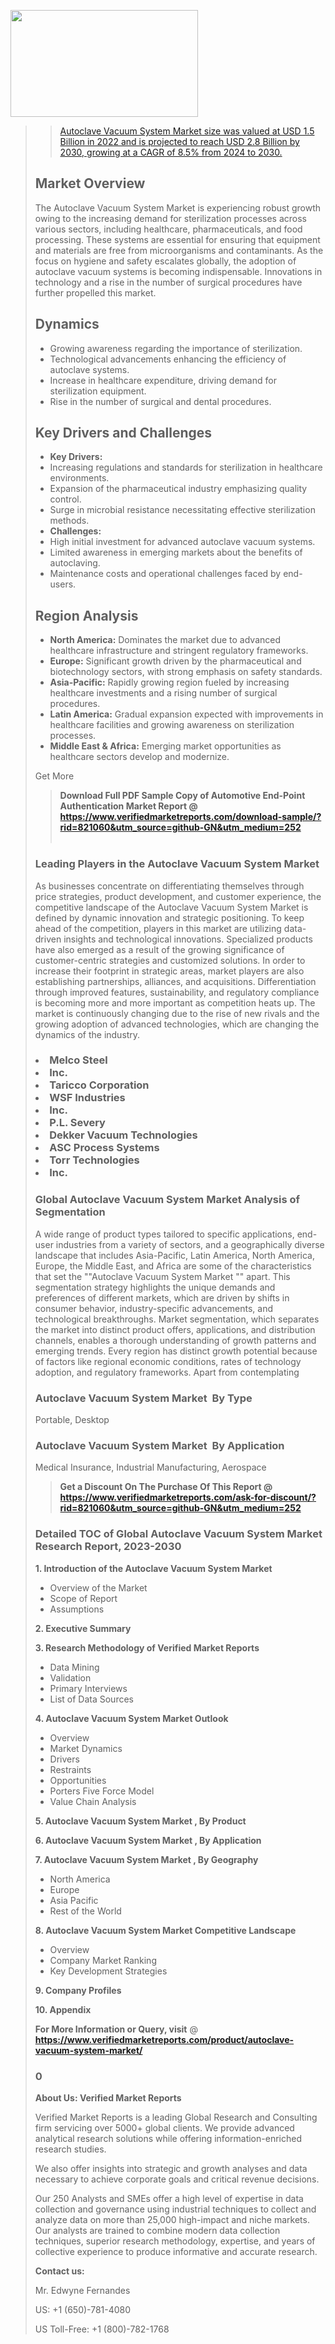 <img src="https://ffe5etoiles.com/wp-content/uploads/2024/12/MST1-300x171.png" alt="" width="300" height="171" class="alignnone size-medium wp-image-20088" /><blockquote id="" class=""><a href="https://www.verifiedmarketreports.com/download-sample/?rid=870216&utm_source=github-GN&utm_medium=252" target="_blank"><blockquote id="" class=""><a href="https://www.verifiedmarketreports.com/download-sample/?rid=821060&utm_source=github-GN&utm_medium=252" target="_blank">Autoclave Vacuum System Market size was valued at USD 1.5 Billion in 2022 and is projected to reach USD 2.8 Billion by 2030, growing at a CAGR of 8.5% from 2024 to 2030.</a></blockquote><p><h2>Market Overview</h2><p>The Autoclave Vacuum System Market is experiencing robust growth owing to the increasing demand for sterilization processes across various sectors, including healthcare, pharmaceuticals, and food processing. These systems are essential for ensuring that equipment and materials are free from microorganisms and contaminants. As the focus on hygiene and safety escalates globally, the adoption of autoclave vacuum systems is becoming indispensable. Innovations in technology and a rise in the number of surgical procedures have further propelled this market. </p><h2>Dynamics</h2><ul> <li>Growing awareness regarding the importance of sterilization.</li> <li>Technological advancements enhancing the efficiency of autoclave systems.</li> <li>Increase in healthcare expenditure, driving demand for sterilization equipment.</li> <li>Rise in the number of surgical and dental procedures.</li></ul><h2>Key Drivers and Challenges</h2><ul> <li><strong>Key Drivers:</strong></li> <li>Increasing regulations and standards for sterilization in healthcare environments.</li> <li>Expansion of the pharmaceutical industry emphasizing quality control.</li> <li>Surge in microbial resistance necessitating effective sterilization methods.</li> <li><strong>Challenges:</strong></li> <li>High initial investment for advanced autoclave vacuum systems.</li> <li>Limited awareness in emerging markets about the benefits of autoclaving.</li> <li>Maintenance costs and operational challenges faced by end-users.</li></ul><h2>Region Analysis</h2><ul> <li><strong>North America:</strong> Dominates the market due to advanced healthcare infrastructure and stringent regulatory frameworks.</li> <li><strong>Europe:</strong> Significant growth driven by the pharmaceutical and biotechnology sectors, with strong emphasis on safety standards.</li> <li><strong>Asia-Pacific:</strong> Rapidly growing region fueled by increasing healthcare investments and a rising number of surgical procedures.</li> <li><strong>Latin America:</strong> Gradual expansion expected with improvements in healthcare facilities and growing awareness on sterilization processes.</li> <li><strong>Middle East & Africa:</strong> Emerging market opportunities as healthcare sectors develop and modernize.</li></ul><p>Get More</p></p><blockquote id="" class=""><strong>Download Full PDF Sample Copy of Automotive End-Point Authentication Market Report @ <a href="https://www.verifiedmarketreports.com/download-sample/?rid=821060&utm_source=github-GN&utm_medium=252" target="_blank">https://www.verifiedmarketreports.com/download-sample/?rid=821060&utm_source=github-GN&utm_medium=252</a></strong><br /><br /></blockquote><h3 id="" class="">Leading Players in the&nbsp;Autoclave Vacuum System Market </h3><p>As businesses concentrate on differentiating themselves through price strategies, product development, and customer experience, the competitive landscape of the Autoclave Vacuum System Market is defined by dynamic innovation and strategic positioning. To keep ahead of the competition, players in this market are utilizing data-driven insights and technological innovations. Specialized products have also emerged as a result of the growing significance of customer-centric strategies and customized solutions. In order to increase their footprint in strategic areas, market players are also establishing partnerships, alliances, and acquisitions. Differentiation through improved features, sustainability, and regulatory compliance is becoming more and more important as competition heats up. The market is continuously changing due to the rise of new rivals and the growing adoption of advanced technologies, which are changing the dynamics of the industry.</p><h3 class=""><li>Melco Steel</li><li>Inc.</li><li> Taricco Corporation</li><li> WSF Industries</li><li>Inc.</li><li> P.L. Severy</li><li> Dekker Vacuum Technologies</li><li> ASC Process Systems</li><li> Torr Technologies</li><li>Inc.</h3><h3 id="" class="">Global&nbsp;Autoclave Vacuum System Market Analysis of Segmentation</h3><p id="" class="">A wide range of product types tailored to specific applications, end-user industries from a variety of sectors, and a geographically diverse landscape that includes Asia-Pacific, Latin America, North America, Europe, the Middle East, and Africa are some of the characteristics that set the ""Autoclave Vacuum System Market "" apart. This segmentation strategy highlights the unique demands and preferences of different markets, which are driven by shifts in consumer behavior, industry-specific advancements, and technological breakthroughs. Market segmentation, which separates the market into distinct product offers, applications, and distribution channels, enables a thorough understanding of growth patterns and emerging trends. Every region has distinct growth potential because of factors like regional economic conditions, rates of technology adoption, and regulatory frameworks. Apart from contemplating</p><h3 id="" class="">Autoclave Vacuum System Market &nbsp;By Type</h3><p>Portable, Desktop</p><h3 id="" class="">Autoclave Vacuum System Market &nbsp;By Application</h3><p class="">Medical Insurance, Industrial Manufacturing, Aerospace</p><blockquote id="" class=""><strong>Get a Discount On The Purchase Of This Report @ <a href="https://www.verifiedmarketreports.com/download-sample/?rid=821060&utm_source=github-GN&utm_medium=252" target="_blank">https://www.verifiedmarketreports.com/ask-for-discount/?rid=821060&utm_source=github-GN&utm_medium=252</a></strong></blockquote><h3 id="" class="">Detailed TOC of Global Autoclave Vacuum System Market Research Report, 2023-2030</h3><p id="" class=""><strong>1. Introduction of the Autoclave Vacuum System Market </strong></p><ul><li>Overview of the Market</li><li>Scope of Report</li><li>Assumptions</li></ul><p id="" class=""><strong>2. Executive Summary</strong></p><p id="" class=""><strong>3. Research Methodology of Verified Market Reports</strong></p><ul><li>Data Mining</li><li>Validation</li><li>Primary Interviews</li><li>List of Data Sources</li></ul><p id="" class=""><strong>4. Autoclave Vacuum System Market Outlook</strong></p><ul><li>Overview</li><li>Market Dynamics</li><li>Drivers</li><li>Restraints</li><li>Opportunities</li><li>Porters Five Force Model</li><li>Value Chain Analysis</li></ul><p id="" class=""><strong>5. Autoclave Vacuum System Market , By Product</strong></p><p id="" class=""><strong>6. Autoclave Vacuum System Market , By Application</strong></p><p id="" class=""><strong>7. Autoclave Vacuum System Market , By Geography</strong></p><ul><li>North America</li><li>Europe</li><li>Asia Pacific</li><li>Rest of the World</li></ul><p id="" class=""><strong>8. Autoclave Vacuum System Market Competitive Landscape</strong></p><ul><li>Overview</li><li>Company Market Ranking</li><li>Key Development Strategies</li></ul><p id="" class=""><strong>9. Company Profiles</strong></p><p id="" class=""><strong>10. Appendix</strong></p><p><strong>For More Information or Query, visit</strong>&nbsp;@ <strong><a href="https://www.verifiedmarketreports.com/product/autoclave-vacuum-system-market/" target="_blank">https://www.verifiedmarketreports.com/product/autoclave-vacuum-system-market/</a></strong></p><h3 id="" class="">0</h3><p id="" class=""><strong>About Us: Verified Market Reports</strong></p><p id="" class="">Verified Market Reports is a leading Global Research and Consulting firm servicing over 5000+ global clients. We provide advanced analytical research solutions while offering information-enriched research studies.</p><p id="" class="">We also offer insights into strategic and growth analyses and data necessary to achieve corporate goals and critical revenue decisions.</p><p id="" class="">Our 250 Analysts and SMEs offer a high level of expertise in data collection and governance using industrial techniques to collect and analyze data on more than 25,000 high-impact and niche markets. Our analysts are trained to combine modern data collection techniques, superior research methodology, expertise, and years of collective experience to produce informative and accurate research.</p><p id="" class=""><strong>Contact us:</strong></p><p id="" class="">Mr. Edwyne Fernandes</p><p id="" class="">US: +1 (650)-781-4080</p><p id="" class="">US Toll-Free: +1 (800)-782-1768</p>
